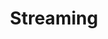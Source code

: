 ---
title: Streaming
description: Change your streaming status
parameters:
  - name: ObsConnection
    type: Select
    required: true
    description: |
      Select the Connection from the drop-down
      - Any, Default, or named connections will appear here
  - name: State
    type: Select
    required: true
    description: |
      Choose the streaming state

      - `Start`: Start your streaming
      - `Stop`: Stop your streaming
variables: []
csharpMethods:
  - ObsStopStreaming
  - ObsStartStreaming
---